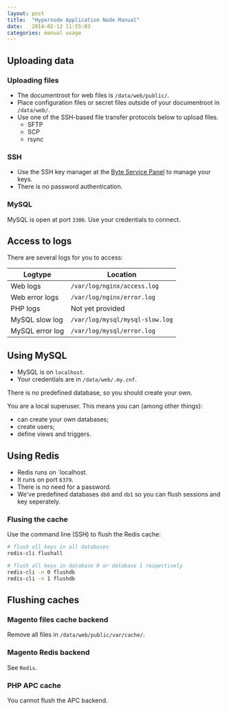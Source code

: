 ```yaml
---
layout: post
title:  "Hypernode Application Node Manual"
date:   2014-02-12 11:55:03
categories: manual usage
---
```

## Uploading data

### Uploading files

* The documentroot for web files is `/data/web/public/`.
* Place configuration files or secret files outside of your documentroot in `/data/web/`.
* Use one of the SSH-based file transfer protocols below to upload files.
    * SFTP
    * SCP
    * rsync

### SSH

* Use the SSH key manager at the [Byte Service Panel](https://service.byte.nl/sshkeymanager/) to manage your keys.
* There is no password authentication.

### MySQL

MySQL is open at port `3306`. Use your credentials to connect.


## Access to logs

There are several logs for you to access:

Logtype | Location
--- | ---
Web logs | `/var/log/nginx/access.log`
Web error logs | `/var/log/nginx/error.log`
PHP logs | Not yet provided
MySQL slow log | `/var/log/mysql/mysql-slow.log`
MySQL error log | `/var/log/mysql/error.log`


## Using MySQL

* MySQL is on `localhost`.
* Your credentials are in `/data/web/.my.cnf`.

There is no predefined database, so you should create your own.

You are a local superuser. This means you can (among other things):
* can create your own databases;
* create users;
* define views and triggers.


## Using Redis

* Redis runs on `localhost.
* It runs on port `6379`.
* There is no need for a password.
* We've predefined databases `db0` and `db1` so you can flush sessions and key seperately.

### Flusing the cache

Use the command line (SSH) to flush the Redis cache:

```bash
# flush all keys in all databases
redis-cli flushall

# flush all keys in database 0 or database 1 respectively
redis-cli -n 0 flushdb 
redis-cli -n 1 flushdb 
```

## Flushing caches

### Magento files cache backend

Remove all files in `/data/web/public/var/cache/`.

### Magento Redis backend

See `Redis`.

### PHP APC cache

You cannot flush the APC backend.
